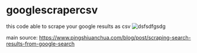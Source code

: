 # googlescrapercsv
this code able to scrape your google results as csv
![dsfsdfgsdg](https://user-images.githubusercontent.com/39379330/110994512-ee7f2400-8389-11eb-86ab-33e1e58ad20a.jpg)

main source:
https://www.pingshiuanchua.com/blog/post/scraping-search-results-from-google-search
